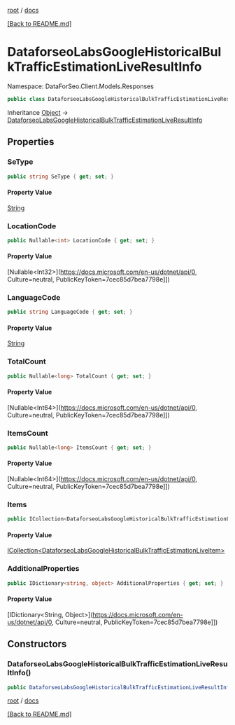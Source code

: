 [root](./../ "root") / [docs](./ "docs")

[[Back to README.md]](./../README.md "[Back to README.md]")

# DataforseoLabsGoogleHistoricalBulkTrafficEstimationLiveResultInfo

Namespace: DataForSeo.Client.Models.Responses

```csharp
public class DataforseoLabsGoogleHistoricalBulkTrafficEstimationLiveResultInfo
```

Inheritance [Object](https://docs.microsoft.com/en-us/dotnet/api/Object) → [DataforseoLabsGoogleHistoricalBulkTrafficEstimationLiveResultInfo](./DataforseoLabsGoogleHistoricalBulkTrafficEstimationLiveResultInfo.md)

## Properties

### **SeType**

```csharp
public string SeType { get; set; }
```

#### Property Value

[String](https://docs.microsoft.com/en-us/dotnet/api/String)<br>

### **LocationCode**

```csharp
public Nullable<int> LocationCode { get; set; }
```

#### Property Value

[Nullable&lt;Int32&gt;](https://docs.microsoft.com/en-us/dotnet/api/0, Culture=neutral, PublicKeyToken=7cec85d7bea7798e]])<br>

### **LanguageCode**

```csharp
public string LanguageCode { get; set; }
```

#### Property Value

[String](https://docs.microsoft.com/en-us/dotnet/api/String)<br>

### **TotalCount**

```csharp
public Nullable<long> TotalCount { get; set; }
```

#### Property Value

[Nullable&lt;Int64&gt;](https://docs.microsoft.com/en-us/dotnet/api/0, Culture=neutral, PublicKeyToken=7cec85d7bea7798e]])<br>

### **ItemsCount**

```csharp
public Nullable<long> ItemsCount { get; set; }
```

#### Property Value

[Nullable&lt;Int64&gt;](https://docs.microsoft.com/en-us/dotnet/api/0, Culture=neutral, PublicKeyToken=7cec85d7bea7798e]])<br>

### **Items**

```csharp
public ICollection<DataforseoLabsGoogleHistoricalBulkTrafficEstimationLiveItem> Items { get; set; }
```

#### Property Value

[ICollection&lt;DataforseoLabsGoogleHistoricalBulkTrafficEstimationLiveItem&gt;](./DataforseoLabsGoogleHistoricalBulkTrafficEstimationLiveItem.md)<br>

### **AdditionalProperties**

```csharp
public IDictionary<string, object> AdditionalProperties { get; set; }
```

#### Property Value

[IDictionary&lt;String, Object&gt;](https://docs.microsoft.com/en-us/dotnet/api/0, Culture=neutral, PublicKeyToken=7cec85d7bea7798e]])<br>

## Constructors

### **DataforseoLabsGoogleHistoricalBulkTrafficEstimationLiveResultInfo()**

```csharp
public DataforseoLabsGoogleHistoricalBulkTrafficEstimationLiveResultInfo()
```

[root](./../ "root") / [docs](./ "docs")

[[Back to README.md]](./../README.md "[Back to README.md]")